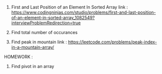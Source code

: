 1. First and Last Position of an Element In Sorted Array
link : https://www.codingninjas.com/studio/problems/first-and-last-position-of-an-element-in-sorted-array_1082549?interviewProblemRedirection=true

2. Find total number of occurances

3. Find peak in mountain 
link : https://leetcode.com/problems/peak-index-in-a-mountain-array/

HOMEWORK :

1. Find pivot in an array

